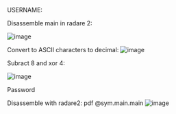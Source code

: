 USERNAME:

Disassemble main in radare 2:

![image](https://github.com/0x65786F746963/CTFs/assets/94760012/073ec8fc-aafd-46ef-9407-b970dc782d71)

Convert to ASCII characters to decimal:
![image](https://github.com/0x65786F746963/CTFs/assets/94760012/d49a5aa3-a2ac-4825-a95f-eb8e881fa10d)

Subract 8 and xor 4:

![image](https://github.com/0x65786F746963/CTFs/assets/94760012/9c48e8a7-c65a-4334-8722-18b5dec5c936)

Password

Disassemble with radare2: 
pdf @sym.main.main
![image](https://github.com/0x65786F746963/CTFs/assets/94760012/09a50026-959b-4b64-bcc0-c69d3918155f)

